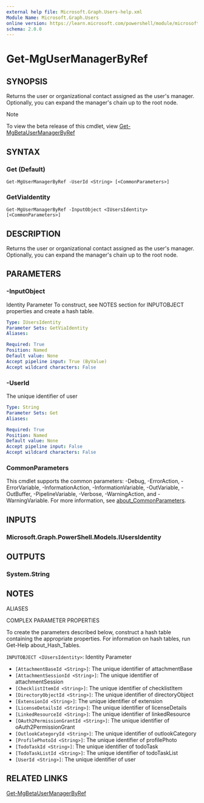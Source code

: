 ```yaml
---
external help file: Microsoft.Graph.Users-help.xml
Module Name: Microsoft.Graph.Users
online version: https://learn.microsoft.com/powershell/module/microsoft.graph.users/get-mgusermanagerbyref
schema: 2.0.0
---
```


# Get-MgUserManagerByRef

## SYNOPSIS
Returns the user or organizational contact assigned as the user's manager.
Optionally, you can expand the manager's chain up to the root node.

> [!NOTE]
> To view the beta release of this cmdlet, view [Get-MgBetaUserManagerByRef](/powershell/module/Microsoft.Graph.Beta.Applications/Get-MgBetaUserManagerByRef?view=graph-powershell-beta)

## SYNTAX

### Get (Default)
```
Get-MgUserManagerByRef -UserId <String> [<CommonParameters>]
```

### GetViaIdentity
```
Get-MgUserManagerByRef -InputObject <IUsersIdentity> [<CommonParameters>]
```

## DESCRIPTION
Returns the user or organizational contact assigned as the user's manager.
Optionally, you can expand the manager's chain up to the root node.

## PARAMETERS

### -InputObject
Identity Parameter
To construct, see NOTES section for INPUTOBJECT properties and create a hash table.

```yaml
Type: IUsersIdentity
Parameter Sets: GetViaIdentity
Aliases:

Required: True
Position: Named
Default value: None
Accept pipeline input: True (ByValue)
Accept wildcard characters: False
```

### -UserId
The unique identifier of user

```yaml
Type: String
Parameter Sets: Get
Aliases:

Required: True
Position: Named
Default value: None
Accept pipeline input: False
Accept wildcard characters: False
```

### CommonParameters
This cmdlet supports the common parameters: -Debug, -ErrorAction, -ErrorVariable, -InformationAction, -InformationVariable, -OutVariable, -OutBuffer, -PipelineVariable, -Verbose, -WarningAction, and -WarningVariable. For more information, see [about_CommonParameters](http://go.microsoft.com/fwlink/?LinkID=113216).

## INPUTS

### Microsoft.Graph.PowerShell.Models.IUsersIdentity
## OUTPUTS

### System.String
## NOTES

ALIASES

COMPLEX PARAMETER PROPERTIES

To create the parameters described below, construct a hash table containing the appropriate properties. For information on hash tables, run Get-Help about_Hash_Tables.


`INPUTOBJECT <IUsersIdentity>`: Identity Parameter
  - `[AttachmentBaseId <String>]`: The unique identifier of attachmentBase
  - `[AttachmentSessionId <String>]`: The unique identifier of attachmentSession
  - `[ChecklistItemId <String>]`: The unique identifier of checklistItem
  - `[DirectoryObjectId <String>]`: The unique identifier of directoryObject
  - `[ExtensionId <String>]`: The unique identifier of extension
  - `[LicenseDetailsId <String>]`: The unique identifier of licenseDetails
  - `[LinkedResourceId <String>]`: The unique identifier of linkedResource
  - `[OAuth2PermissionGrantId <String>]`: The unique identifier of oAuth2PermissionGrant
  - `[OutlookCategoryId <String>]`: The unique identifier of outlookCategory
  - `[ProfilePhotoId <String>]`: The unique identifier of profilePhoto
  - `[TodoTaskId <String>]`: The unique identifier of todoTask
  - `[TodoTaskListId <String>]`: The unique identifier of todoTaskList
  - `[UserId <String>]`: The unique identifier of user

## RELATED LINKS
[Get-MgBetaUserManagerByRef](/powershell/module/Microsoft.Graph.Beta.Applications/Get-MgBetaUserManagerByRef?view=graph-powershell-beta)

